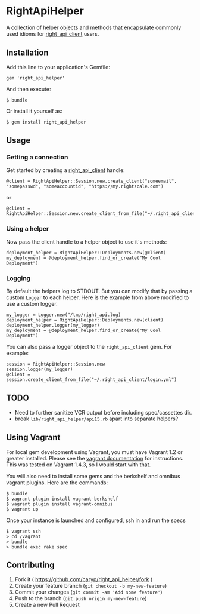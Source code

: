 # RightApiHelper

A collection of helper objects and methods that encapsulate commonly used idioms for [right_api_client](https://github.com/rightscale/right_api_client) users.

## Installation

Add this line to your application's Gemfile:

    gem 'right_api_helper'

And then execute:

    $ bundle

Or install it yourself as:

    $ gem install right_api_helper

## Usage


### Getting a connection

Get started by creating a [right_api_client](https://github.com/rightscale/right_api_client) handle:

    @client = RightApiHelper::Session.new.create_client("someemail", "somepasswd", "someaccountid", "https://my.rightscale.com")

or

    @client = RightApiHelper::Session.new.create_client_from_file("~/.right_api_client/login.yml")

### Using a helper

Now pass the client handle to a helper object to use it's methods:

    deployment_helper = RightApiHelper::Deployments.new(@client)
    my_deployment = @deployment_helper.find_or_create("My Cool Deployment")

### Logging

By default the helpers log to STDOUT.  But you can modify that by passing a custom `Logger` to each helper.  Here is the example from above modified to use a custom logger.

    my_logger = Logger.new("/tmp/right_api.log)
    deployment_helper = RightApiHelper::Deployments.new(client)
    deployment_helper.logger(my_logger)
    my_deployment = @deployment_helper.find_or_create("My Cool Deployment")

You can also pass a logger object to the `right_api_client` gem. For example:

    session = RightApiHelper::Session.new
    session.logger(my_logger)
    @client = session.create_client_from_file("~/.right_api_client/login.yml")


## TODO

* Need to further sanitize VCR output before including spec/cassettes dir.
* break `lib/right_api_helper/api15.rb` apart into separate helpers?


## Using Vagrant

For local gem development using Vagrant, you must have Vagrant 1.2 or greater installed.  Please see the [vagrant documentation](http://docs.vagrantup.com/v2/) for instructions.  This was tested on Vagrant 1.4.3, so I would start with that.

You will also need to install some gems and the berkshelf and omnibus vagrant plugins.
Here are the commands:

	$ bundle
	$ vagrant plugin install vagrant-berkshelf
	$ vagrant plugin install vagrant-omnibus
	$ vagrant up

Once your instance is launched and configured, ssh in and run the specs

	$ vagrant ssh
	> cd /vagrant
	> bundle
	> bundle exec rake spec


## Contributing

1. Fork it ( https://github.com/caryp/right_api_helper/fork )
2. Create your feature branch (`git checkout -b my-new-feature`)
3. Commit your changes (`git commit -am 'Add some feature'`)
4. Push to the branch (`git push origin my-new-feature`)
5. Create a new Pull Request